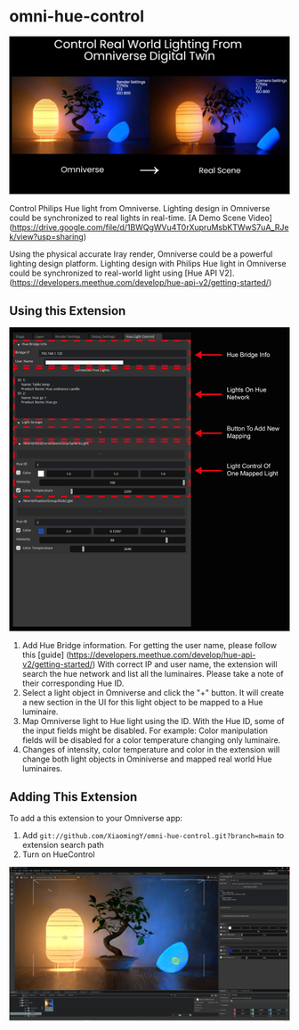 # omni-hue-control

![](./HueControl/data/HueControl.PNG)

Control Philips Hue light from Omniverse. Lighting design in Omniverse could be synchronized to real lights in real-time. [A Demo Scene Video] (https://drive.google.com/file/d/1BWQgWVu4T0rXupruMsbKTWwS7uA_RJek/view?usp=sharing)

Using the physical accurate Iray render, Omniverse could be a powerful lighting design platform. Lighting design with Philips Hue light in Omniverse could be synchronized to real-world light using [Hue API V2]. (https://developers.meethue.com/develop/hue-api-v2/getting-started/)

## Using this Extension

![](./HueControl/data/HueControl_Interface.png)

1. Add Hue Bridge information. For getting the user name, please follow this [guide] (https://developers.meethue.com/develop/hue-api-v2/getting-started/)
With correct IP and user name, the extension will search the hue network and list all the luminaires. Please take a note of their corresponding Hue ID.
2. Select a light object in Omniverse and click the "+" button. It will create a new section in the UI for this light object to be mapped to a Hue luminaire.
3. Map Omniverse light to Hue light using the ID. With the Hue ID, some of the input fields might be disabled. For example: Color manipulation fields will be disabled for a color temperature changing only luminaire.
4. Changes of intensity, color temperature and color in the extension will change both light objects in Ominiverse and mapped real world Hue luminaires. 

## Adding This Extension

To add a this extension to your Omniverse app:
1. Add `git://github.com/XiaomingY/omni-hue-control.git?branch=main` to extension search path
2. Turn on HueControl

![](./HueControl/data/HueControlScene.PNG)
